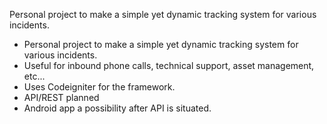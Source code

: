 Personal project to make a simple yet dynamic tracking system for various incidents.

  * Personal project to make a simple yet dynamic tracking system for various incidents.
  * Useful for inbound phone calls, technical support, asset management, etc...
  * Uses Codeigniter for the framework.
  * API/REST planned
  * Android app a possibility after API is situated.